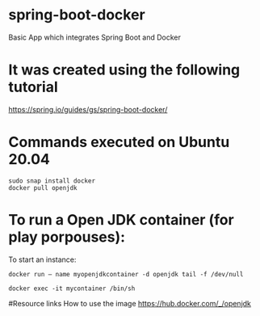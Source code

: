# spring-boot-docker
Basic App which integrates Spring Boot and Docker

# It was created using the following tutorial
https://spring.io/guides/gs/spring-boot-docker/







# Commands executed on Ubuntu 20.04
```console
sudo snap install docker
docker pull openjdk
```


# To run a Open JDK container (for play porpouses):
To start an instance:
```console
docker run — name myopenjdkcontainer -d openjdk tail -f /dev/null
```

```console
docker exec -it mycontainer /bin/sh
```
#Resource links
How to use the image
https://hub.docker.com/_/openjdk
